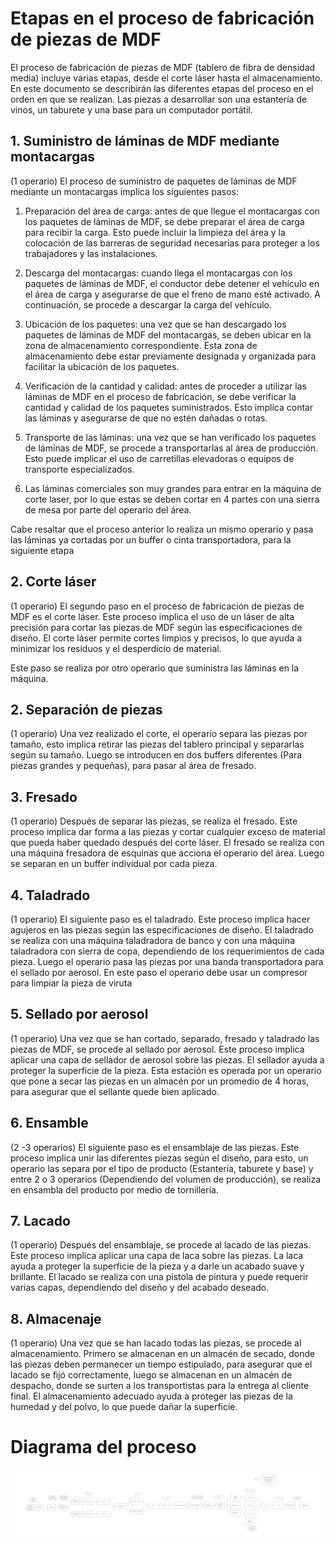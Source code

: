 # Etapas en el proceso de fabricación de piezas de MDF

El proceso de fabricación de piezas de MDF (tablero de fibra de densidad media) incluye varias etapas, desde el corte láser hasta el almacenamiento. En este documento se describirán las diferentes etapas del proceso en el orden en que se realizan.
Las piezas a desarrollar son una estantería de vinos, un taburete y una base para un computador portátil.

## 1. Suministro de láminas de MDF mediante montacargas

(1 operario)
El proceso de suministro de paquetes de láminas de MDF mediante un montacargas implica los siguientes pasos:

1. Preparación del área de carga: antes de que llegue el montacargas con los paquetes de láminas de MDF, se debe preparar el área de carga para recibir la carga. Esto puede incluir la limpieza del área y la colocación de las barreras de seguridad necesarias para proteger a los trabajadores y las instalaciones.

2. Descarga del montacargas: cuando llega el montacargas con los paquetes de láminas de MDF, el conductor debe detener el vehículo en el área de carga y asegurarse de que el freno de mano esté activado. A continuación, se procede a descargar la carga del vehículo.

3. Ubicación de los paquetes: una vez que se han descargado los paquetes de láminas de MDF del montacargas, se deben ubicar en la zona de almacenamiento correspondiente. Esta zona de almacenamiento debe estar previamente designada y organizada para facilitar la ubicación de los paquetes.

4. Verificación de la cantidad y calidad: antes de proceder a utilizar las láminas de MDF en el proceso de fabricación, se debe verificar la cantidad y calidad de los paquetes suministrados. Esto implica contar las láminas y asegurarse de que no estén dañadas o rotas.

5. Transporte de las láminas: una vez que se han verificado los paquetes de láminas de MDF, se procede a transportarlas al área de producción. Esto puede implicar el uso de carretillas elevadoras o equipos de transporte especializados.

6. Las láminas comerciales son muy grandes para entrar en la máquina de corte laser, por lo que estas se deben cortar en 4 partes con una sierra de mesa por parte del operario del área.

Cabe resaltar que el proceso anterior lo realiza un mismo operario y pasa las láminas ya cortadas por un buffer o cinta transportadora, para la siguiente etapa

## 2. Corte láser

(1 operario)
El segundo paso en el proceso de fabricación de piezas de MDF es el corte láser. Este proceso implica el uso de un láser de alta precisión para cortar las piezas de MDF según las especificaciones de diseño. El corte láser permite cortes limpios y precisos, lo que ayuda a minimizar los residuos y el desperdicio de material.

Este paso se realiza por otro operario que suministra las láminas en la máquina.

## 2. Separación de piezas

(1 operario)
Una vez realizado el corte, el operario separa las piezas por tamaño, esto implica retirar las piezas del tablero principal y separarlas según su tamaño.
Luego se introducen en dos buffers diferentes (Para piezas grandes y pequeñas), para pasar al área de fresado.

## 3. Fresado

(1 operario)
Después de separar las piezas, se realiza el fresado. Este proceso implica dar forma a las piezas y cortar cualquier exceso de material que pueda haber quedado después del corte láser. El fresado se realiza con una máquina fresadora de esquinas que acciona el operario del área. Luego se separan en un buffer individual por cada pieza.

## 4. Taladrado

(1 operario)
El siguiente paso es el taladrado. Este proceso implica hacer agujeros en las piezas según las especificaciones de diseño. El taladrado se realiza con una máquina taladradora de banco y con una máquina taladradora con sierra de copa, dependiendo de los requerimientos de cada pieza. Luego el operario pasa las piezas por una banda transportadora para el sellado por aerosol. En este paso el operario debe usar un compresor para limpiar la pieza de viruta

## 5. Sellado por aerosol

(1 operario)
Una vez que se han cortado, separado, fresado y taladrado las piezas de MDF, se procede al sellado por aerosol. Este proceso implica aplicar una capa de sellador de aerosol sobre las piezas. El sellador ayuda a proteger la superficie de la pieza. Esta estación es operada por un operario que pone a secar las piezas en un almacén por un promedio de 4 horas, para asegurar que el sellante quede bien aplicado.

## 6. Ensamble

(2 -3 operarios)
El siguiente paso es el ensamblaje de las piezas. Este proceso implica unir las diferentes piezas según el diseño, para esto, un operario las separa por el tipo de producto (Estantería, taburete y base) y entre 2 o 3 operarios (Dependiendo del volumen de producción), se realiza en ensambla del producto por medio de tornillería.

## 7. Lacado

(1 operario)
Después del ensamblaje, se procede al lacado de las piezas. Este proceso implica aplicar una capa de laca sobre las piezas. La laca ayuda a proteger la superficie de la pieza y a darle un acabado suave y brillante. El lacado se realiza con una pistola de pintura y puede requerir varias capas, dependiendo del diseño y del acabado deseado.

## 8. Almacenaje

(1 operario)
Una vez que se han lacado todas las piezas, se procede al almacenamiento.
Primero se almacenan en un almacén de secado, donde las piezas deben permanecer un tiempo estipulado, para asegurar que el lacado se fijó correctamente, luego se almacenan en un almacén de despacho, donde se surten a los transportistas para la entrega al cliente final.
El almacenamiento adecuado ayuda a proteger las piezas de la humedad y del polvo, lo que puede dañar la superficie.


# Diagrama del proceso

![Diagrama de planta no automatizada](./../images/diag_Planta1.png)